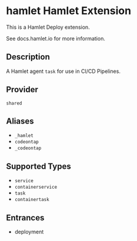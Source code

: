 # hamlet Hamlet Extension

This is a Hamlet Deploy extension.

See docs.hamlet.io for more information.

## Description
A Hamlet agent `task` for use in CI/CD Pipelines.

## Provider
`shared`

## Aliases
- `_hamlet`
- `codeontap`
- `_codeontap`

## Supported Types
- `service`
- `containerservice`
- `task`
- `containertask`

## Entrances
- deployment

